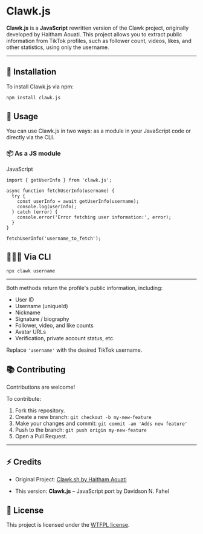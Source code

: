 # Clawk.js
**Clawk.js** is a **JavaScript** rewritten version of the Clawk project, originally developed by Haitham Aouati.
This project allows you to extract public information from TikTok profiles, such as follower count, videos, likes, and other statistics, using only the username.

---

## 🚀 Installation

To install Clawk.js via npm:
```bash
npm install clawk.js
```

## 🔧 Usage

You can use Clawk.js in two ways: as a module in your JavaScript code or directly via the CLI.

### 📦 As a JS module

JavaScript

```
import { getUserInfo } from 'clawk.js';

async function fetchUserInfo(username) {
  try {
    const userInfo = await getUserInfo(username);
    console.log(userInfo);
  } catch (error) {
    console.error('Error fetching user information:', error);
  }
}

fetchUserInfo('username_to_fetch');

```
## 👩🏻‍💻 Via CLI
```
npx clawk username
```
----------

Both methods return the profile's public information, including:

-   User ID    
-   Username (uniqueId)    
-   Nickname    
-   Signature / biography    
-   Follower, video, and like counts    
-   Avatar URLs    
-   Verification, private account status, etc.    

Replace `'username'` with the desired TikTok username.

## 📚 Contributing

Contributions are welcome!

To contribute:
1.  Fork this repository.    
2.  Create a new branch: `git checkout -b my-new-feature`    
3.  Make your changes and commit: `git commit -am 'Adds new feature'`    
4.  Push to the branch: `git push origin my-new-feature`    
5.  Open a Pull Request.
----------
## ⚡ Credits

-   Original Project: [Clawk.sh by Haitham Aouati](https://github.com/haithamaouati/Clawk)
    
-   This version: **Clawk.js** – JavaScript port by Davidson N. Fahel
    

## 📄 License
This project is licensed under the [WTFPL license](https://github.com/ofahel/clawk.js/blob/main/LICENSE).
